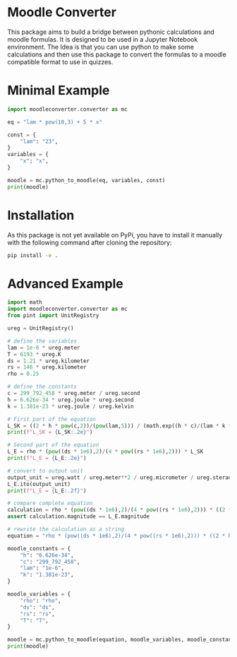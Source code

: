 # Moodle Converter

This package aims to build a bridge between pythonic calculations and moodle 
formulas. It is designed to be used in a Jupyter Notebook environment.
The Idea is that you can use python to make some calculations and then use
this package to convert the formulas to a moodle compatible format to use in
quizzes.

# Minimal Example
```python
import moodleconverter.converter as mc

eq = "lam * pow(10,3) + 5 * x"

const = {
    "lam": "23",
}
variables = {
    "x": "x",
}

moodle = mc.python_to_moodle(eq, variables, const)
print(moodle)
```

# Installation

As this package is not yet available on PyPi, you have to install it manually with the following command after cloning the repository:
```bash
pip install -e .
```


# Advanced Example
```python
import math
import moodleconverter.converter as mc
from pint import UnitRegistry

ureg = UnitRegistry()

# define the variables
lam = 1e-6 * ureg.meter
T = 6193 * ureg.K
ds = 1.21 * ureg.kilometer
rs = 146 * ureg.kilometer
rho = 0.25

# define the constants
c = 299_792_458 * ureg.meter / ureg.second
h = 6.626e-34 * ureg.joule * ureg.second
k = 1.381e-23 * ureg.joule / ureg.kelvin

# First part of the equation
L_SK = ((2 * h * pow(c,2))/(pow(lam,5))) / (math.exp((h * c)/(lam * k * T)) - 1)
print(f"L_SK = {L_SK:.2e}")

# Second part of the equation
L_E = rho * (pow((ds * 1e6),2)/(4 * pow((rs * 1e6),2))) * L_SK
print(f"L_E = {L_E:.2e}")

# convert to output unit
output_unit = ureg.watt / ureg.meter**2 / ureg.micrometer / ureg.steradian
L_E.ito(output_unit)
print(f"L_E = {L_E:.2f}")

# compare complete equation
calculation = rho * (pow((ds * 1e6),2)/(4 * pow((rs * 1e6),2))) * ((2 * h * pow(c,2))/(pow(lam,5))) / (math.exp((h * c)/(lam * k * T)) - 1) * pow(10, -6)
assert calculation.magnitude == L_E.magnitude

# rewrite the calculation as a string
equation = "rho * (pow((ds * 1e6),2)/(4 * pow((rs * 1e6),2))) * ((2 * h * pow(c,2))/(pow(lam,5))) / (math.exp((h * c)/(lam * k * T)) - 1) * pow(10, -6)"

moodle_constants = {
    "h": "6.626e-34",
    "c": "299_792_458",
    "lam": "1e-6",
    "k": "1.381e-23",
}

moodle_variables = {
    "rho": "rho",
    "ds": "ds",
    "rs": "rs",
    "T": "T",
}

moodle = mc.python_to_moodle(equation, moodle_variables, moodle_constants)
print(moodle)
```